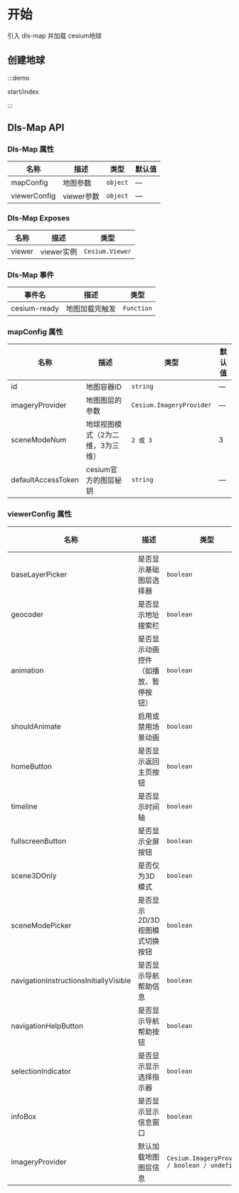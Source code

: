 <!--
 * @Author: Kang
 * @Date: 2024-09-11 16:54:34
 * @Last Modified by: Kang
 * @LastEditTime: 2024-09-17 09:56:13
-->
<script setup>
import KkStartIndex from '../../examples/start/index.vue';
</script>

# 开始

引入 dls-map 并加载 cesium地球

## 创建地球

:::demo 

start/index

:::


## Dls-Map API

### Dls-Map 属性

| 名称         | 描述       | 类型     | 默认值 |
| ------------ | ---------- | -------- | ------ |
| mapConfig    | 地图参数   | `object` | —      |
| viewerConfig | viewer参数 | `object` | —      |


### Dls-Map Exposes

| 名称   | 描述       | 类型            |
| ------ | ---------- | --------------- |
| viewer | viewer实例 | `Cesium.Viewer` |

### Dls-Map 事件

| 事件名       | 描述           | 类型       |
| ------------ | -------------- | ---------- |
| cesium-ready | 地图加载完触发 | `Function` |


### mapConfig 属性

| 名称               | 描述                             | 类型                     | 默认值 |
| ------------------ | -------------------------------- | ------------------------ | ------ |
| id                 | 地图容器ID                       | `string`                 | —      |
| imageryProvider    | 地图图层的参数                   | `Cesium.ImageryProvider` | —      |
| sceneModeNum       | 地球视图模式（2为二维，3为三维） | `2 或 3`                 | 3      |
| defaultAccessToken | cesium官方的图层秘钥             | `string`                 | —      |

### viewerConfig 属性

| 名称                                   | 描述                                 | 类型                                            | 默认值 |
| -------------------------------------- | ------------------------------------ | ----------------------------------------------- | ------ |
| baseLayerPicker                        | 是否显示基础图层选择器               | `boolean`                                       | false  |
| geocoder                               | 是否显示地址搜索栏                   | `boolean`                                       | false  |
| animation                              | 是否显示动画控件（如播放、暂停按钮） | `boolean`                                       | false  |
| shouldAnimate                          | 启用或禁用场景动画                   | `boolean`                                       | false  |
| homeButton                             | 是否显示返回主页按钮                 | `boolean`                                       | false  |
| timeline                               | 是否显示时间轴                       | `boolean`                                       | false  |
| fullscreenButton                       | 是否显示全屏按钮                     | `boolean`                                       | false  |
| scene3DOnly                            | 是否仅为3D模式                       | `boolean`                                       | false  |
| sceneModePicker                        | 是否显示2D/3D视图模式切换按钮        | `boolean`                                       | false  |
| navigationInstructionsInitiallyVisible | 是否显示导航帮助信息                 | `boolean`                                       | false  |
| navigationHelpButton                   | 是否显示导航帮助按钮                 | `boolean`                                       | false  |
| selectionIndicator                     | 是否显示显示选择指示器               | `boolean`                                       | false  |
| infoBox                                | 是否显示显示信息窗口                 | `boolean`                                       | false  |
| imageryProvider                        | 默认加载地图图层信息                 | `Cesium.ImageryProvider / boolean / undefined;` | false  |
